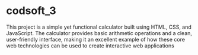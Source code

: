 # codsoft_3
This project is a simple yet functional calculator built using HTML, CSS, and JavaScript. The calculator provides basic arithmetic operations and a clean, user-friendly interface, making it an excellent example of how these core web technologies can be used to create interactive web applications
